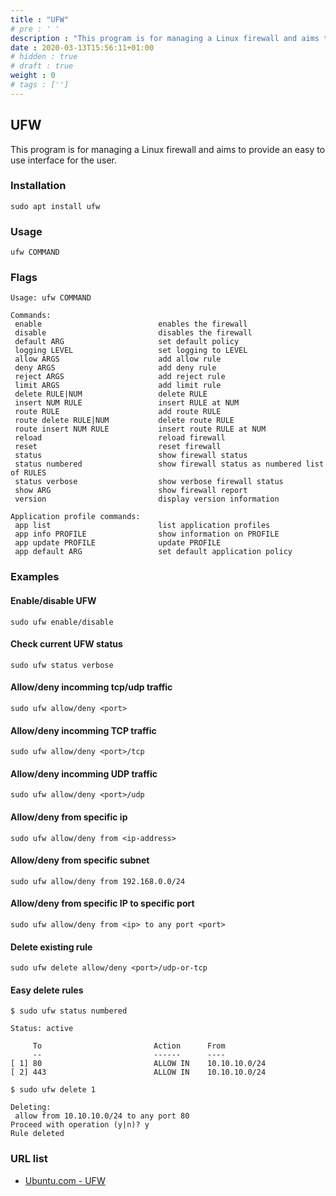 ```yaml
---
title : "UFW"
# pre : ' '
description : "This program is for managing a Linux firewall and aims to provide an easy to use interface for the user."
date : 2020-03-13T15:56:11+01:00
# hidden : true
# draft : true
weight : 0
# tags : ['']
---
```


## UFW

This program is for managing a Linux firewall and aims to provide an easy to use interface for the user.

### Installation

```plain
sudo apt install ufw
```

### Usage

```plain
ufw COMMAND
```

### Flags

```plain
Usage: ufw COMMAND

Commands:
 enable                          enables the firewall
 disable                         disables the firewall
 default ARG                     set default policy
 logging LEVEL                   set logging to LEVEL
 allow ARGS                      add allow rule
 deny ARGS                       add deny rule
 reject ARGS                     add reject rule
 limit ARGS                      add limit rule
 delete RULE|NUM                 delete RULE
 insert NUM RULE                 insert RULE at NUM
 route RULE                      add route RULE
 route delete RULE|NUM           delete route RULE
 route insert NUM RULE           insert route RULE at NUM
 reload                          reload firewall
 reset                           reset firewall
 status                          show firewall status
 status numbered                 show firewall status as numbered list of RULES
 status verbose                  show verbose firewall status
 show ARG                        show firewall report
 version                         display version information

Application profile commands:
 app list                        list application profiles
 app info PROFILE                show information on PROFILE
 app update PROFILE              update PROFILE
 app default ARG                 set default application policy
```

### Examples

#### Enable/disable UFW

```plain
sudo ufw enable/disable
```

#### Check current UFW status

```plain
sudo ufw status verbose
```

#### Allow/deny incomming tcp/udp traffic

```plain
sudo ufw allow/deny <port>
```

#### Allow/deny incomming TCP traffic

```plain
sudo ufw allow/deny <port>/tcp
```

#### Allow/deny incomming UDP traffic

```plain
sudo ufw allow/deny <port>/udp
```

#### Allow/deny from specific ip

```plain
sudo ufw allow/deny from <ip-address>
```

#### Allow/deny from specific subnet

```plain
sudo ufw allow/deny from 192.168.0.0/24
```

#### Allow/deny from specific IP to specific port

```plain
sudo ufw allow/deny from <ip> to any port <port>
```

#### Delete existing rule

```plain
sudo ufw delete allow/deny <port>/udp-or-tcp
```

#### Easy delete rules

```plain
$ sudo ufw status numbered

Status: active

     To                         Action      From
     --                         ------      ----
[ 1] 80                         ALLOW IN    10.10.10.0/24
[ 2] 443                        ALLOW IN    10.10.10.0/24
```

```plain
$ sudo ufw delete 1

Deleting:
 allow from 10.10.10.0/24 to any port 80
Proceed with operation (y|n)? y
Rule deleted
```

### URL list

* [Ubuntu.com - UFW](https://help.ubuntu.com/community/UFW)
